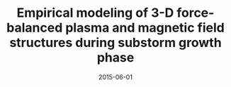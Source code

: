 ---
title: "Empirical modeling of 3-D force-balanced plasma and magnetic field structures during substorm growth phase"
collection: publications
permalink: /publication/2015-06-01-Yue
date: 2015-06-01
venue: 'Journal of Geophysical Research: Space Physics'
paperurl: 'https://doi.org/10.1002/2015JA021226'
citation: 'Yue, C., Wang, C., Nishimura, Y., Murphy, K. R., Xing, X., Lyons, L., et al. (2015). Empirical modeling of 3-D force-balanced plasma and magnetic field structures during substorm growth phase. Journal of Geophysical Research: Space Physics, 120(8), 6496-6513. '
---